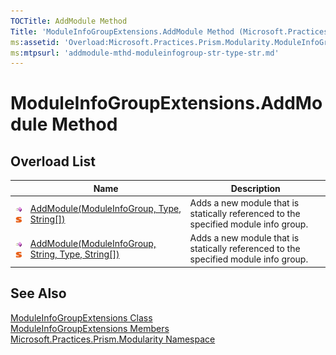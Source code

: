 ```yaml
---
TOCTitle: AddModule Method
Title: 'ModuleInfoGroupExtensions.AddModule Method (Microsoft.Practices.Prism.Modularity)'
ms:assetid: 'Overload:Microsoft.Practices.Prism.Modularity.ModuleInfoGroupExtensions.AddModule'
ms:mtpsurl: 'addmodule-mthd-moduleinfogroup-str-type-str.md'
---
```


# ModuleInfoGroupExtensions.AddModule Method

## Overload List

<table>
<thead>
<tr class="header">
<th> </th>
<th>Name</th>
<th>Description</th>
</tr>
</thead>
<tbody>
<tr class="odd">
<td><img src="/patterns-practices/reference/images/public-method.gif" alt="Public method"/><img src="/patterns-practices/reference/images/static-member.gif" alt="Static member"/></td>
<td><a href="/patterns-practices/reference/addmodule-mthd-moduleinfogroup-type-str" data-raw-source="[AddModule(ModuleInfoGroup, Type, String[])](/patterns-practices/reference/addmodule-mthd-moduleinfogroup-type-str)">AddModule(ModuleInfoGroup, Type, String[])</a></td>
<td><div class="summary">
Adds a new module that is statically referenced to the specified module info group.
</div></td>
</tr>
<tr class="even">
<td><img src="/patterns-practices/reference/images/public-method.gif" alt="Public method"/><img src="/patterns-practices/reference/images/static-member.gif" alt="Static member"/></td>
<td><a href="/patterns-practices/reference/addmodule-mthd-moduleinfogroup-str-type-str" data-raw-source="[AddModule(ModuleInfoGroup, String, Type, String[])](/patterns-practices/reference/addmodule-mthd-moduleinfogroup-str-type-str)">AddModule(ModuleInfoGroup, String, Type, String[])</a></td>
<td><div class="summary">
Adds a new module that is statically referenced to the specified module info group.
</div></td>
</tr>
</tbody>
</table>

## See Also

[ModuleInfoGroupExtensions Class](/patterns-practices/reference/moduleinfogroupextensions-class-mspp-modularity)  
[ModuleInfoGroupExtensions Members](/patterns-practices/reference/moduleinfogroupextensions-members-mspp-modularity)  
[Microsoft.Practices.Prism.Modularity Namespace](/patterns-practices/reference/mspp-modularity-namespace)  